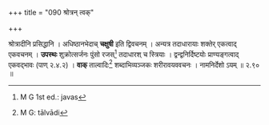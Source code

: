 +++
title = "090 श्रोत्रन् त्वक्"

+++

श्रोत्रादीनि प्रसिद्धानि । अधिष्ठानभेदाच् **चक्षुषी** इति द्विवचनम् । अन्यत्र तदाधारायाः शक्तेर् एकत्वाद् एकवचनम् । **उपस्थः** शुक्रोत्सर्जनः पुंसो रजस्[^२८३] तदाधारश् च स्त्रियाः । द्वन्द्वनिर्दिष्टयोः प्राण्यङ्गत्वाद् एकवद्भावः (पाण् २.४.२) । **वाक्** ताल्वादिः[^२८४] शब्दाभिव्यञ्जकः शरीरावयववचनः । नामनिर्देशो ऽयम् ॥ २.९० ॥


[^२८४]:
     M G: tālvādi


[^२८३]:
     M G 1st ed.: javas
